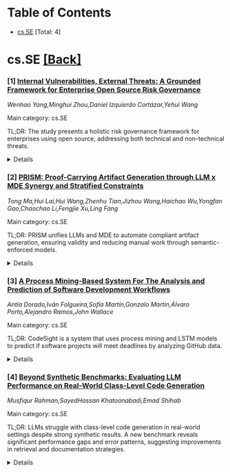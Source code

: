 <div id=toc></div>

# Table of Contents

- [cs.SE](#cs.SE) [Total: 4]


<div id='cs.SE'></div>

# cs.SE [[Back]](#toc)

### [1] [Internal Vulnerabilities, External Threats: A Grounded Framework for Enterprise Open Source Risk Governance](https://arxiv.org/abs/2510.25882)
*Wenhao Yang,Minghui Zhou,Daniel Izquierdo Cortázar,Yehui Wang*

Main category: cs.SE

TL;DR: The study presents a holistic risk governance framework for enterprises using open source, addressing both technical and non-technical threats.


<details>
  <summary>Details</summary>
Motivation: Traditional risk management is inadequate for the complex, systemic threats faced by enterprises integrating open source strategically.

Method: The authors conducted a grounded theory study with 15 practitioners to develop a risk governance framework based on the principle of External Threats exploiting Internal Vulnerabilities.

Result: The framework includes a Strategic Objectives Matrix, a dual taxonomy of threats and vulnerabilities, and a mitigation strategy, validated by industry experts through case studies.

Conclusion: The framework enables enterprises to shift from reactive firefighting to proactive risk governance, enhancing their organizational resilience.

Abstract: Enterprise engagement with open source has evolved from tactical adoption to
strategic deep integration, exposing them to a complex risk landscape far
beyond mere code. However, traditional risk management, narrowly focused on
technical tools, is structurally inadequate for systemic threats like upstream
"silent fixes", community conflicts, or sudden license changes, creating a
dangerous governance blind spot. To address this governance vacuum and enable
the necessary shift from tactical risk management to holistic risk governance,
we conducted a grounded theory study with 15 practitioners to develop a
holistic risk governance framework. Our study formalizes an analytical
framework built on a foundational risk principle: an uncontrollable External
Threat (e.g., a sudden license change in a key dependency) only becomes a
critical risk when it exploits a controllable Internal Vulnerability (e.g., an
undefined risk appetite for single-vendor projects), which then amplifies the
impact.The framework operationalizes this principle through a clear logical
chain: "Objectives -> Threats -> Vulnerabilities -> Mitigation" (OTVM). This
provides a holistic decision model that transcends mere technical checklists.
Based on this logic, our contributions are: (1) a "Strategic Objectives Matrix"
to clarify goals; (2) a systematic dual taxonomy of External Threats (Ex-Tech,
Ex-Comm, Ex-Eco) and Internal Vulnerabilities (In-Strat, In-Ops, In-Tech); and
(3) an actionable mitigation framework mapping capability-building to these
vulnerabilities. The framework's analytical utility was validated by three
industry experts through retrospective case studies on real-world incidents.
This work provides a novel diagnostic lens and a systematic path for
enterprises to shift from reactive "firefighting" to proactively building an
organizational "immune system".

</details>


### [2] [PRISM: Proof-Carrying Artifact Generation through LLM x MDE Synergy and Stratified Constraints](https://arxiv.org/abs/2510.25890)
*Tong Ma,Hui Lai,Hui Wang,Zhenhu Tian,Jizhou Wang,Haichao Wu,Yongfan Gao,Chaochao Li,Fengjie Xu,Ling Fang*

Main category: cs.SE

TL;DR: PRISM unifies LLMs and MDE to automate compliant artifact generation, ensuring validity and reducing manual work through semantic-enforced models.


<details>
  <summary>Details</summary>
Motivation: The need for regulator-ready artifacts and machine-checkable evidence in safety- and compliance-critical domains drives the development of PRISM.

Method: PRISM combines a Unified Meta-Model (UMM), an Integrated Constraint Model (ICM), and Constraint-Guided Verifiable Generation (CVG) with two-layer enforcement and audit-guided repair.

Result: PRISM generates structurally valid, auditable artifacts in domains like AUTOSAR and Brussels I bis, integrating with existing tooling and minimizing manual effort.

Conclusion: PRISM offers a practical path toward automated artifact generation with built-in assurance by integrating LLMs with MDE, reducing manual remediation effort.

Abstract: PRISM unifies Large Language Models with Model-Driven Engineering to generate
regulator-ready artifacts and machine-checkable evidence for safety- and
compliance-critical domains. PRISM integrates three pillars: a Unified
Meta-Model (UMM) reconciles heterogeneous schemas and regulatory text into a
single semantic space; an Integrated Constraint Model (ICM) compiles structural
and semantic requirements into enforcement artifacts including generation-time
automata (GBNF, DFA) and post-generation validators (e.g., SHACL, SMT); and
Constraint-Guided Verifiable Generation (CVG) applies these through two-layer
enforcement - structural constraints drive prefix-safe decoding while
semantic/logical validation produces machine-checkable certificates. When
violations occur, PRISM performs audit-guided repair and records generation
traces for compliance review. We evaluate PRISM in automotive software
engineering (AUTOSAR) and cross-border legal jurisdiction (Brussels I bis).
PRISM produces structurally valid, auditable artifacts that integrate with
existing tooling and substantially reduce manual remediation effort, providing
a practical path toward automated artifact generation with built-in assurance.

</details>


### [3] [A Process Mining-Based System For The Analysis and Prediction of Software Development Workflows](https://arxiv.org/abs/2510.25935)
*Antía Dorado,Iván Folgueira,Sofía Martín,Gonzalo Martín,Álvaro Porto,Alejandro Ramos,John Wallace*

Main category: cs.SE

TL;DR: CodeSight is a system that uses process mining and LSTM models to predict if software projects will meet deadlines by analyzing GitHub data.


<details>
  <summary>Details</summary>
Motivation: The system aims to help software teams proactively manage deadlines by identifying potential breaches early in the development process.

Method: CodeSight extracts data from GitHub, converts it into process mining logs, derives metrics and dashboards, and uses an LSTM model to predict PR resolution times based on sequential activities and static features.

Result: The system achieved high precision and F1 scores in deadline compliance prediction, effectively combining process mining and machine learning for project monitoring.

Conclusion: Integrating process mining with machine learning through CodeSight enables proactive deadline management and valuable insights into workflow efficiency in software development.

Abstract: CodeSight is an end-to-end system designed to anticipate deadline compliance
in software development workflows. It captures development and deployment data
directly from GitHub, transforming it into process mining logs for detailed
analysis. From these logs, the system generates metrics and dashboards that
provide actionable insights into PR activity patterns and workflow efficiency.
Building on this structured representation, CodeSight employs an LSTM model
that predicts remaining PR resolution times based on sequential activity traces
and static features, enabling early identification of potential deadline
breaches. In tests, the system demonstrates high precision and F1 scores in
predicting deadline compliance, illustrating the value of integrating process
mining with machine learning for proactive software project management.

</details>


### [4] [Beyond Synthetic Benchmarks: Evaluating LLM Performance on Real-World Class-Level Code Generation](https://arxiv.org/abs/2510.26130)
*Musfiqur Rahman,SayedHassan Khatoonabadi,Emad Shihab*

Main category: cs.SE

TL;DR: LLMs struggle with class-level code generation in real-world settings despite strong synthetic results. A new benchmark reveals significant performance gaps and error patterns, suggesting improvements in retrieval and documentation strategies.


<details>
  <summary>Details</summary>
Motivation: Despite progress in function-level code generation, LLMs' ability to produce correct class-level implementations in authentic software projects remains underexplored.

Method: The researchers developed a new benchmark using real-world classes from open-source repositories, divided into seen/unseen partitions, and evaluated LLMs under varying input conditions, retrieval-augmented setups, and documentation completeness.

Result: LLMs achieved 84-89% correctness on synthetic benchmarks but only 25-34% on real-world tasks. Retrieval augmentation improved correctness by 4-7% for partial documentation. errors were dominated by AttributeError, TypeError, and AssertionError (84% of cases).

Conclusion: The study highlights critical limitations in current LLMs for class-level code generation in real-world scenarios, advocating for improvements in context modeling, documentation strategies, and retrieval integration.

Abstract: Large language models (LLMs) have advanced code generation at the function
level, yet their ability to produce correct class-level implementations in
authentic software projects remains poorly understood. This work introduces a
novel benchmark derived from open-source repositories, comprising real-world
classes divided into seen and unseen partitions to evaluate generalization
under practical conditions. The evaluation examines multiple LLMs under varied
input specifications, retrieval-augmented configurations, and documentation
completeness levels.
  Results reveal a stark performance disparity: LLMs achieve 84% to 89%
correctness on established synthetic benchmarks but only 25% to 34% on
real-world class tasks, with negligible differences between familiar and novel
codebases. Comprehensive docstrings yield modest gains of 1% to 3% in
functional accuracy, though statistical significance is rare.
Retrieval-augmented generation proves most effective with partial
documentation, improving correctness by 4% to 7% by supplying concrete
implementation patterns absent from specifications. Error profiling identifies
AttributeError, TypeError, and AssertionError as dominant failure modes (84% of
cases), with synthetic tests overemphasizing assertion issues and real-world
scenarios highlighting type and attribute mismatches. Retrieval augmentation
reduces logical flaws but can introduce dependency conflicts.
  The benchmark and analysis expose critical limitations in current LLM
capabilities for class-level engineering, offering actionable insights for
enhancing context modelling, documentation strategies, and retrieval
integration in production code assistance tools.

</details>

